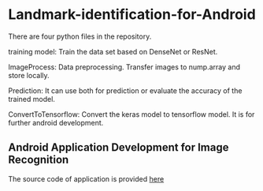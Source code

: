 # Landmark-identification-for-Android
There are four python files in the repository.

training model: Train the data set based on DenseNet or ResNet.

ImageProcess: Data preprocessing. Transfer images to nump.array and store locally.

Prediction: It can use both for prediction or evaluate the accuracy of the trained model.

ConvertToTensorflow: Convert the keras model to tensorflow model. It is for further android development.
## Android Application Development for Image Recognition
The source code of application is provided [here](https://github.com/xiranx/AndroidApplication)
